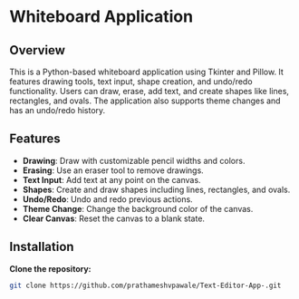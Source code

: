 # Whiteboard Application

## Overview

This is a Python-based whiteboard application using Tkinter and Pillow. It features drawing tools, text input, shape creation, and undo/redo functionality. Users can draw, erase, add text, and create shapes like lines, rectangles, and ovals. The application also supports theme changes and has an undo/redo history.

## Features

- **Drawing**: Draw with customizable pencil widths and colors.
- **Erasing**: Use an eraser tool to remove drawings.
- **Text Input**: Add text at any point on the canvas.
- **Shapes**: Create and draw shapes including lines, rectangles, and ovals.
- **Undo/Redo**: Undo and redo previous actions.
- **Theme Change**: Change the background color of the canvas.
- **Clear Canvas**: Reset the canvas to a blank state.

## Installation

**Clone the repository:**
   ```sh
   git clone https://github.com/prathameshvpawale/Text-Editor-App-.git
